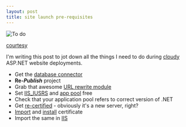 ```yaml
---
layout: post
title: site launch pre-requisites
---
```


![To do](http://blogs.sch.gr/news/files/2015/07/collaboration.png)

[courtesy](http://blogs.sch.gr/news/archives/390)

I'm writing this post to jot down all the things I need to do during [cloudy](http://cloud.google.com/) ASP.NET website deployments.

 - Get the [database connector](http://dev.mysql.com/downloads/connector/net)
 - **Re-*Publish*** project
 - Grab that awesome [URL rewrite module](http://stackoverflow.com/a/25317499/2404470)
 - Set [IIS_IUSRS](http://stackoverflow.com/a/18621550/2404470) and [app pool](http://stackoverflow.com/a/7334485/2404470) free
 - Check that your application pool refers to correct version of .NET
 - Get [re-certified](https://in.godaddy.com/help/request-an-ssl-certificate-562) - obviously it's a new server, right?
 - [Import](http://windows.microsoft.com/en-us/windows/import-export-certificates-private-keys#1TC=windows-7) and [install](https://in.godaddy.com/help/installing-an-ssl-certificate-in-microsoft-iis-5-and-6-4875) certificate
 - Import the same in [IIS](https://www.godaddy.com/help/installing-an-ssl-certificate-in-microsoft-iis-8-4951)
 